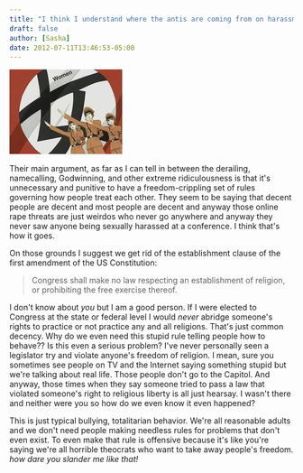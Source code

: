 ```yaml
---
title: "I think I understand where the antis are coming from on harassment."
draft: false
author: [Sasha]
date: 2012-07-11T13:46:53-05:00
---
```


![](/uploads/2012/07/50515_124857804240355_6695374_n1.jpg)

Their main argument, as far as I can tell in between the derailing, namecalling, Godwinning, and other extreme ridiculousness is that it's unnecessary and punitive to have a freedom-crippling set of rules governing how people treat each other. They seem to be saying that decent people are decent and most people are decent and anyway those online rape threats are just weirdos who never go anywhere and anyway they never saw anyone being sexually harassed at a conference. I think that's how it goes.

On those grounds I suggest we get rid of the establishment clause of the first amendment of the US Constitution:

> Congress shall make no law respecting an establishment of religion, or prohibiting the free exercise thereof.

I don't know about _you_ but I am a good person. If I were elected to Congress at the state or federal level I would _never_ abridge someone's rights to practice or not practice any and all religions. That's just common decency. Why do we even need this stupid rule telling people how to behave?? Is this even a serious problem? I've never personally seen a legislator try and violate anyone's freedom of religion. I mean, sure you sometimes see people on TV and the Internet saying something stupid but we're talking about real life. Those people don't go to the Capitol. And anyway, those times when they say someone tried to pass a law that violated someone's right to religious liberty is all just hearsay. I wasn't there and neither were you so how do we even know it even happened?

This is just typical bullying, totalitarian behavior. We're all reasonable adults and we don't need people making needless rules for problems that don't even exist. To even make that rule is offensive because it's like you're saying we're all horrible theocrats who want to take away people's freedom. _how dare you slander me like that!_